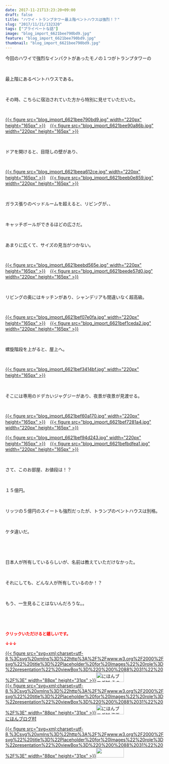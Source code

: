 ```yaml
---
date: 2017-11-21T13:23:20+09:00
draft: false
title: "ハワイ・トランプタワー最上階ペントハウスは強烈！？"
slug: "2017/11/21/132320"
tags: ["プライベートな話"]
image: "blog_import_6621bee790bd9.jpg"
feature: "blog_import_6621bee790bd9.jpg"
thumbnail: "blog_import_6621bee790bd9.jpg"
---
```

<p>今回のハワイで強烈なインパクトがあったモノの１つがトランプタワーの</p><p> </p><p>最上階にあるペントハウスである。</p><p> </p><p>その時、こちらに宿泊されていた方から特別に見せていただいた。</p><p> </p><p><a href="blog_import_6621bee790bd9.jpg">{{< figure src="blog_import_6621bee790bd9.jpg" width="220px" height="165px" >}}</a>　<a href="blog_import_6621bee90a86b.jpg">{{< figure src="blog_import_6621bee90a86b.jpg" width="220px" height="165px" >}}</a></p><p> </p><p>ドアを開けると、目隠しの壁があり、</p><p> </p><p><a href="blog_import_6621beea612ce.jpg">{{< figure src="blog_import_6621beea612ce.jpg" width="220px" height="165px" >}}</a>　<a href="blog_import_6621beeb0e859.jpg">{{< figure src="blog_import_6621beeb0e859.jpg" width="220px" height="165px" >}}</a></p><p> </p><p>ガラス張りのベッドルームを超えると、リビングが、、</p><p> </p><p>キャッチボールができるほどの広さだ。</p><p> </p><p>あまりに広くて、サイズの見当がつかない。</p><p> </p><p><a href="blog_import_6621beebd565e.jpg">{{< figure src="blog_import_6621beebd565e.jpg" width="220px" height="165px" >}}</a>　<a href="blog_import_6621beede57d0.jpg">{{< figure src="blog_import_6621beede57d0.jpg" width="220px" height="165px" >}}</a></p><p> </p><p>リビングの奥にはキッチンがあり、シャンデリアも間違いなく超高級。</p><p> </p><p><a href="blog_import_6621bef07e0fa.jpg">{{< figure src="blog_import_6621bef07e0fa.jpg" width="220px" height="165px" >}}</a>　<a href="blog_import_6621bef1ceda2.jpg">{{< figure src="blog_import_6621bef1ceda2.jpg" width="220px" height="165px" >}}</a></p><p> </p><p>螺旋階段を上がると、屋上へ。</p><p> </p><p><a href="blog_import_6621bef3414bf.jpg">{{< figure src="blog_import_6621bef3414bf.jpg" width="220px" height="165px" >}}</a>　</p><p> </p><p>そこには専用のドデカいジャグジーがあり、夜景が夜景が見渡せる。</p><p> </p><p><a href="blog_import_6621bef60a170.jpg">{{< figure src="blog_import_6621bef60a170.jpg" width="220px" height="165px" >}}</a>　<a href="blog_import_6621bef7281a4.jpg">{{< figure src="blog_import_6621bef7281a4.jpg" width="220px" height="165px" >}}</a></p><p><a href="blog_import_6621bef94d243.jpg">{{< figure src="blog_import_6621bef94d243.jpg" width="220px" height="165px" >}}</a>　<a href="blog_import_6621befbdfea1.jpg">{{< figure src="blog_import_6621befbdfea1.jpg" width="220px" height="165px" >}}</a></p><p> </p><p>さて、このお部屋、お値段は！？</p><p> </p><p>１５億円。</p><p> </p><p>リッツの５億円のスイートも強烈だったが、トランプのペントハウスは別格。</p><p> </p><p>ケタ違いだ。</p><p> </p><p> </p><p>日本人が所有しているらしいが、名前は教えていただけなかった。</p><p> </p><p>それにしても、どんな人が所有しているのか！？</p><p> </p><p>もう、一生見ることはないんだろうな。。</p><p> </p><p> </p><p><font color="#ff0000" size="2"><strong>クリックいただけると嬉しいです。</strong></font></p><p><font color="#ff0000" size="2"><strong>↓↓↓</strong></font></p><p><a href="ranking.html?p_cid=01260127" id="&amp;blogmura_banner" target="_blank">{{< figure src="svg+xml;charset=utf-8,%3Csvg%20xmlns%3D%22http%3A%2F%2Fwww.w3.org%2F2000%2Fsvg%22%20title%3D%22Placeholder%20for%20Images%22%20role%3D%22presentation%22%20viewBox%3D%220%200%2088%2031%22%20%2F%3E" width="88px" height="31px" >}}<noscript><img alt="にほんブログ村 その他生活ブログ 不動産投資へ" border="0" height="31" src="https://img-proxy.blog-video.jp/images?url=http%3A%2F%2Flife.blogmura.com%2Fhudousantoushi%2Fimg%2Fhudousantoushi88_31.gif" width="88"></noscript></a><br/><a href="ranking.html?p_cid=01260127" target="_blank">{{< figure src="svg+xml;charset=utf-8,%3Csvg%20xmlns%3D%22http%3A%2F%2Fwww.w3.org%2F2000%2Fsvg%22%20title%3D%22Placeholder%20for%20Images%22%20role%3D%22presentation%22%20viewBox%3D%220%200%2088%2031%22%20%2F%3E" width="88px" height="31px" >}}<noscript><img alt="にほんブログ村 海外生活ブログ バリ島情報へ" border="0" height="31" src="https://img-proxy.blog-video.jp/images?url=http%3A%2F%2Foverseas.blogmura.com%2Fbali%2Fimg%2Fbali88_31.gif" width="88"></noscript></a><br/><a href="ranking.html?p_cid=01260127" target="_blank">にほんブログ村</a></p><p><a href="link.php?1804582" title="人気ブログランキングへ">{{< figure src="svg+xml;charset=utf-8,%3Csvg%20xmlns%3D%22http%3A%2F%2Fwww.w3.org%2F2000%2Fsvg%22%20title%3D%22Placeholder%20for%20Images%22%20role%3D%22presentation%22%20viewBox%3D%220%200%2088%2031%22%20%2F%3E" width="88px" height="31px" >}}<noscript><img border="0" height="31" src="https://blog.with2.net/img/banner/banner_22.gif" width="88"></noscript></a></p>

